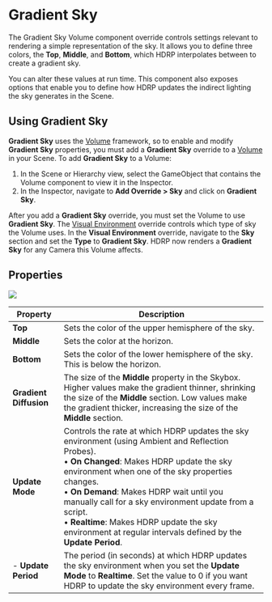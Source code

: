 # Gradient Sky

The Gradient Sky Volume component override controls settings relevant to rendering a simple representation of the sky. It allows you to define three colors, the **Top**, **Middle**, and **Bottom**, which HDRP interpolates between to create a gradient sky.

You can alter these values at run time. This component also exposes options that enable you to define how HDRP updates the indirect lighting the sky generates in the Scene.

##  Using Gradient Sky

**Gradient Sky** uses the [Volume](Volumes.html) framework, so to enable and modify **Gradient Sky** properties, you must add a **Gradient Sky** override to a [Volume](Volumes.html) in your Scene. To add **Gradient  Sky** to a Volume:

1. In the Scene or Hierarchy view, select the GameObject that contains the Volume component to view it in the Inspector.
2. In the Inspector, navigate to **Add Override > Sky** and click on **Gradient Sky**.

After you add a **Gradient Sky** override, you must set the Volume to use **Gradient Sky**. The [Visual Environment](Override-Visual-Environment.html) override controls which type of sky the Volume uses. In the **Visual Environment** override, navigate to the **Sky** section and set the **Type** to **Gradient Sky**. HDRP now renders a **Gradient Sky** for any Camera this Volume affects.

## Properties

![](Images/Override-GradientSky1.png)

| Property               | Description                                                  |
| ---------------------- | ------------------------------------------------------------ |
| **Top**                | Sets the color of the upper hemisphere of the sky.           |
| **Middle**             | Sets the color at the horizon.                               |
| **Bottom**             | Sets the color of the lower hemisphere of the sky. This is below the horizon. |
| **Gradient Diffusion** | The size of the **Middle** property in the Skybox. Higher values make the gradient thinner, shrinking the size of the **Middle** section. Low values make the gradient thicker, increasing the size of the **Middle** section. |
| **Update Mode**        | Controls the rate at which HDRP updates the sky environment (using Ambient and Reflection Probes).<br />&#8226; **On Changed**: Makes HDRP update the sky environment when one of the sky properties changes.<br />&#8226; **On Demand**: Makes HDRP wait until you manually call for a sky environment update from a script.<br />&#8226; **Realtime**: Makes HDRP update the sky environment at regular intervals defined by the **Update Period**. |
| - **Update Period**    | The period (in seconds) at which HDRP updates the sky environment when you set the **Update Mode** to **Realtime**. Set the value to 0 if you want HDRP to update the sky environment every frame. |